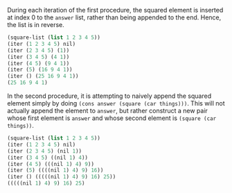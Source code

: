 During each iteration of the first procedure, the squared element is inserted
at index 0 to the `answer` list, rather than being appended to the end. Hence,
the list is in reverse.

```scheme
(square-list (list 1 2 3 4 5))
(iter (1 2 3 4 5) nil)
(iter (2 3 4 5) (1))
(iter (3 4 5) (4 1))
(iter (4 5) (9 4 1))
(iter (5) (16 9 4 1))
(iter () (25 16 9 4 1))
(25 16 9 4 1)
```

In the second procedure, it is attempting to naively append the squared element
simply by doing `(cons answer (square (car things)))`. This will not actually
append the element to `answer`, but rather construct a new pair whose first
element is `answer` and whose second element is `(square (car things))`.

```scheme
(square-list (list 1 2 3 4 5))
(iter (1 2 3 4 5) nil)
(iter (2 3 4 5) (nil 1))
(iter (3 4 5) ((nil 1) 4))
(iter (4 5) (((nil 1) 4) 9))
(iter (5) ((((nil 1) 4) 9) 16))
(iter () (((((nil 1) 4) 9) 16) 25))
(((((nil 1) 4) 9) 16) 25)
```
